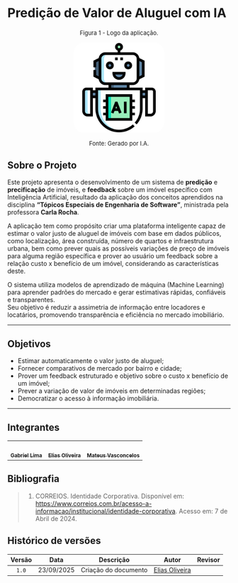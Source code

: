 # **Predição de Valor de Aluguel com IA**

<font size="2"><p style="text-align: center"> Figura 1 - Logo da aplicação. </p></font>
<center><img style="border: 1px solid white; border-radius: 10%" src="assets/logo_agente.png" width = 40%></center>
<font size="2"><p style="text-align: center"> Fonte: Gerado por I.A.</p></font>

## **Sobre o Projeto**

Este projeto apresenta o desenvolvimento de um sistema de **predição** e **precificação** de imóveis, e **feedback** sobre um imóvel específico com Inteligência Artificial, resultado da aplicação dos conceitos aprendidos na disciplina **“Tópicos Especiais de Engenharia de Software”**, ministrada pela professora **Carla Rocha**.

A aplicação tem como propósito criar uma plataforma inteligente capaz de estimar o valor justo de aluguel de imóveis com base em dados públicos, como localização, área construída, número de quartos e infraestrutura urbana, bem como prever quais as possíveis variações de preço de imóveis para alguma região específica e prover ao usuário um feedback sobre a relação custo x benefício de um imóvel, considerando as características deste.

O sistema utiliza modelos de aprendizado de máquina (Machine Learning) para aprender padrões do mercado e gerar estimativas rápidas, confiáveis e transparentes.  
Seu objetivo é reduzir a assimetria de informação entre locadores e locatários, promovendo transparência e eficiência no mercado imobiliário.

---

## **Objetivos**

- Estimar automaticamente o valor justo de aluguel;
- Fornecer comparativos de mercado por bairro e cidade;  
- Prover um feedback estruturado e objetivo sobre o custo x benefício de um imóvel;
- Prever a variação de valor de imóveis em determinadas regiões;
- Democratizar o acesso à informação imobiliária.  

---


## **Integrantes**

<table>
  <tr>
    <td align="center"><a href="https://github.com/gabriel-lima258 "><img style="border-radius: 50%;" src="https://github.com/gabriel-lima258.png" width="100px;" alt=""/><br/><sub><b>Gabriel Lima</b></sub></a><br/>
    <td align="center"><a href="https://github.com/EliasOliver21 "><img style="border-radius: 50%;" src="https://github.com/EliasOliver21.png" width="100px;" alt=""/><br/><sub><b>Elias Oliveira</b></sub></a><br/>
    <td align="center"><a href="https://github.com/mateusvasconcelos182 "><img style="border-radius: 50%;" src="https://github.com/mateusvasconcelos182.png" width="100px;" alt=""/><br/><sub><b>Mateus Vasconcelos</b></sub></a><br/>
  </tr>

  
</table>

## Bibliografia

> 1. CORREIOS. Identidade Corporativa. Disponível em: <https://www.correios.com.br/acesso-a-informacao/institucional/identidade-corporativa>. Acesso em: 7 de Abril de 2024.

## Histórico de versões
| Versão | Data | Descrição | Autor | Revisor
| :-: | :-: | :-: | :-: | :-:|
|`1.0`| 23/09/2025 | Criação do documento | [Elias Oliveira](https://github.com/EliasOliver21) | []()|'